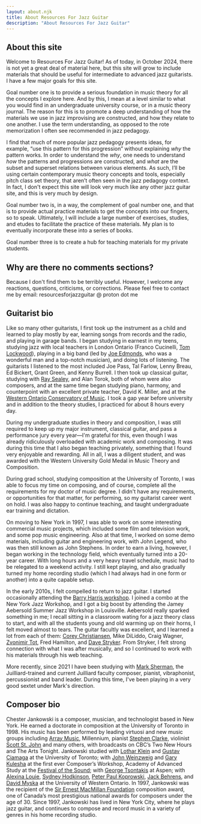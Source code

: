 ```yaml
---
layout: about.njk
title: About Resources For Jazz Guitar
description: "About Resources For Jazz Guitar"
---
```


## About this site

Welcome to Resources For Jazz Guitar! As of today, in October 2024, there is not yet a great deal of material here, but this site will grow to include materials that should be useful for intermediate to advanced jazz guitarists. I have a few major goals for this site.

Goal number one is to provide a serious foundation in music theory for all the concepts I explore here. And by this, I mean at a level similar to what you would find in an undergraduate university course, or in a music theory journal. The reason for this is to promote a deep understanding of how the materials we use in jazz improvising are constructed, and how they relate to one another. I use the term understanding, as opposed to the rote memorization I often see recommended in jazz pedagogy.

I find that much of more popular jazz pedagogy presents ideas, for example, “use this pattern for this progression” without explaining *why* the pattern works. In order to understand the *why*, one needs to understand *how* the patterns and progressions are constructed, and *what* are the subset and superset relations between various elements. As such, I’ll be using certain contemporary music theory concepts and tools, especially pitch class set theory, that aren’t often seen in the jazz pedagogy context. In fact, I don't expect this site will look very much like any other jazz guitar site, and this is very much by design.

Goal number two is, in a way, the complement of goal number one, and that is to provide actual practice materials to get the concepts into our fingers, so to speak. Ultimately, I will include a large number of exercises, studies, and etudes to facilitate the practice of these materials. My plan is to eventually incorporate these into a series of books.

Goal number three is to create a hub for teaching materials for my private students.

## Why are there no comments sections?

Because I don't find them to be terribly useful. However, I welcome any reactions, questions, criticisms, or corrections. Please feel free to contact me by email: resourcesforjazzguitar @ proton dot me

## Guitarist bio

Like so many other guitarists, I first took up the instrument as a child and learned to play mostly by ear, learning songs from records and the radio, and playing in garage bands. I began studying in earnest in my teens, studying jazz with local teachers in London Ontario (Franco Cucinelli, <a href="https://tomlockwoodguitar.ca/" target="_blank">Tom Lockwood</a>), playing in a big band (led by <a href="https://lfpress.com/entertainment/local-arts/edmonds-celebrates-what-he-cant-hide-at-london-concert" target="_blank">Joe Edmonds</a>, who was a wonderful man and a top-notch musician), and doing lots of listening. The guitarists I listened to the most included Joe Pass, Tal Farlow, Lenny Breau, Ed Bickert, Grant Green, and Kenny Burrell. I then took up classical guitar, studying with <a href="https://www.raysealey.com/" target="_blank">Ray Sealey</a>, and Alan Torok, both of whom were also composers, and at the same time began studying piano, harmony, and counterpoint with an excellent private teacher, David K. Miller, and at the <a href="https://www.thecanadianencyclopedia.ca/en/article/western-ontario-conservatory-of-music-emc" target="_blank">Western Ontario Conservatory of Music</a>. I took a gap year before university and in addition to the theory studies, I practiced for about 8 hours every day.

During my undergraduate studies in theory and composition, I was still required to keep up my major instrument, classical guitar, and pass a performance jury every year—I'm grateful for this, even though I was already ridiculously overloaded with academic work and composing. It was during this time that I also began teaching privately, something that I found very enjoyable and rewarding. All in all, I was a diligent student, and was awarded with the Western University Gold Medal in Music Theory and Composition.

During grad school, studying composition at the University of Toronto, I was able to focus my time on composing, and of course, complete all the requirements for my doctor of music degree. I didn't have any requirements, or opportunities for that matter, for performing, so my guitarist career went on hold. I was also happy to continue teaching, and taught undergraduate ear training and dictation.

On moving to New York in 1997, I was able to work on some interesting commercial music projects, which included some film and television work, and some pop music engineering. Also at that time, I worked on some demo materials, including guitar and engineering work, with John Legend, who was then still known as John Stephens. In order to earn a living, however, I began working in the technology field, which eventually turned into a 20-year career. With long hours and a very heavy travel schedule, music had to be relegated to a weekend activity. I still kept playing, and also gradually turned my home recording studio (which I had always had in one form or another) into a quite capable setup.

In the early 2010s, I felt compelled to return to jazz guitar. I started occasionally attending the <a href="https://barryharrisinstituteofjazz.org/workshops/" target="_blank">Barry Harris workshop</a>. I joined a combo at the New York Jazz Workshop, and I got a big boost by attending the Jamey Aebersold Summer Jazz Workshop in Louisville. Aebersold really sparked something in me; I recall sitting in a classroom wating for a jazz theory class to start, and with all the students young and old warming up on their horns, I felt moved almost to tears. The guitar facultly was excellent, and I learned a lot from each of them: <a href="https://coreychristiansen.com/" target="_blank">Corey Christiansen</a>, Mike DiLiddo, Craig Wagner, <a href="https://www.zt-music.com/" target="_blank">Zvonimir Tot</a>, Fred Hamilton, and <a href="https://www.davestryker.com/" target="_blank">Dave Stryker</a>. From Stryker, I felt strong connection with what I was after musically, and so I continued to work with his materials through his web teaching.

More recently, since 2021 I have been studying with <a href="https://mileshighrecords.com/mark-sherman/" target="_blank">Mark Sherman</a>, the Juilliard-trained and current Juilliard faculty composer, pianist, vibraphonist, percussionist and band leader. During this time, I've been playing in a very good sextet under Mark's direction.

## Composer bio 

Chester Jankowski is a composer, musician, and technologist based in New York. He earned a doctorate in composition at the University of Toronto in 1998. His music has been performed by leading virtuosi and new music groups including <a href="https://www.arraymusic.ca/" target="_blank">Array Music</a>, Millennium, pianist <a href="https://www.nytimes.com/2011/01/05/arts/music/05stephen.html?smid=url-share" target="_blank">Stephen Clarke</a>, violinist <a href="http://www.scottstjohn.com/wp" target="_blank">Scott St. John</a> and many others, with broadcasts on CBC’s Two New Hours and The Arts Tonight. Jankowski studied with <a href="https://www.lotharklein.org/" target="_blank">Lothar Klein</a> and <a href="https://en.wikipedia.org/wiki/Gustav_Ciamaga" target="_blank">Gustav Ciamaga</a> at the University of Toronto; with <a href="https://en.wikipedia.org/wiki/John_Weinzweig" target="_blank">John Weinzweig</a> and <a href="http://kulesha.com/" target="_blank">Gary Kulesha</a> at the first ever Composer’s Workshop, Academy of Advanced Study at the <a href="https://festivalofthesound.ca/" target="_blank">Festival of the Sound</a>; with <a href="https://en.wikipedia.org/wiki/George_Tsontakis" target="_blank">George Tsontakis</a> at Aspen; with <a href="http://www.alexinalouie.ca/" target="_blank">Alexina Louie</a>, <a href="https://composers.com/composers/sydney-hodkinson" target="_blank">Sydney Hodkinson</a>, <a href="https://ppkoprowski.com/" target="_blank">Peter Paul Koprowski</a>, <a href="https://en.wikipedia.org/wiki/Jack_Behrens" target="_blank" >Jack Behrens</a>, and <a href="https://music.uwo.ca/faculty/emeriti/david-myska.html" target="_blank">David Myska</a> at the University of Western Ontario. In 1997, Jankowski was the recipient of the <a href="https://www.thecanadianencyclopedia.ca/en/article/sir-ernest-macmillan-memorial-foundation-emc" target="_blank">Sir Ernest MacMillan Foundation</a> composition award, one of Canada’s most prestigious national awards for composers under the age of 30. Since 1997, Jankowski has lived in New York City, where he plays jazz guitar, and continues to compose and record music in a variety of genres in his home recording studio.
